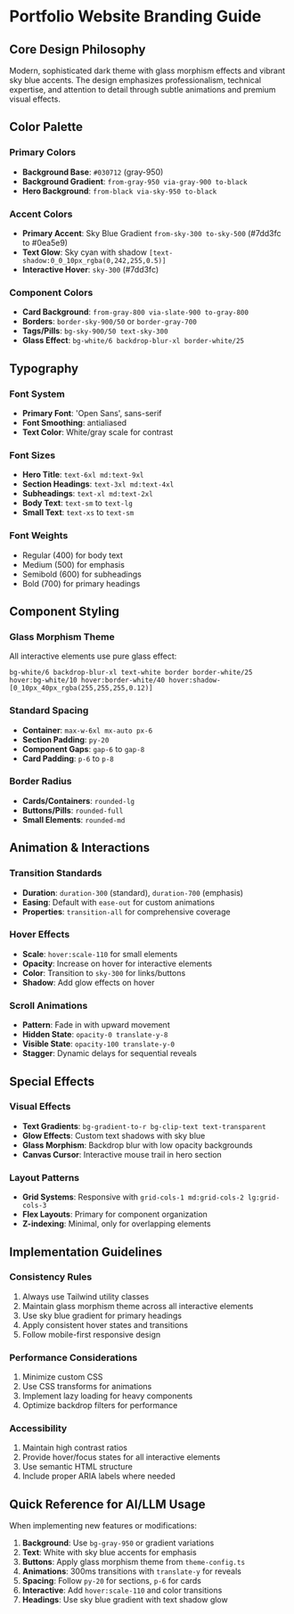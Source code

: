 # Portfolio Website Branding Guide

## Core Design Philosophy
Modern, sophisticated dark theme with glass morphism effects and vibrant sky blue accents. The design emphasizes professionalism, technical expertise, and attention to detail through subtle animations and premium visual effects.

## Color Palette

### Primary Colors
- **Background Base**: `#030712` (gray-950)
- **Background Gradient**: `from-gray-950 via-gray-900 to-black`
- **Hero Background**: `from-black via-sky-950 to-black`

### Accent Colors
- **Primary Accent**: Sky Blue Gradient `from-sky-300 to-sky-500` (#7dd3fc to #0ea5e9)
- **Text Glow**: Sky cyan with shadow `[text-shadow:0_0_10px_rgba(0,242,255,0.5)]`
- **Interactive Hover**: `sky-300` (#7dd3fc)

### Component Colors
- **Card Background**: `from-gray-800 via-slate-900 to-gray-800`
- **Borders**: `border-sky-900/50` or `border-gray-700`
- **Tags/Pills**: `bg-sky-900/50 text-sky-300`
- **Glass Effect**: `bg-white/6 backdrop-blur-xl border-white/25`

## Typography

### Font System
- **Primary Font**: 'Open Sans', sans-serif
- **Font Smoothing**: antialiased
- **Text Color**: White/gray scale for contrast

### Font Sizes
- **Hero Title**: `text-6xl md:text-9xl`
- **Section Headings**: `text-3xl md:text-4xl`
- **Subheadings**: `text-xl md:text-2xl`
- **Body Text**: `text-sm` to `text-lg`
- **Small Text**: `text-xs` to `text-sm`

### Font Weights
- Regular (400) for body text
- Medium (500) for emphasis
- Semibold (600) for subheadings
- Bold (700) for primary headings

## Component Styling

### Glass Morphism Theme
All interactive elements use pure glass effect:
```
bg-white/6 backdrop-blur-xl text-white border border-white/25 
hover:bg-white/10 hover:border-white/40 hover:shadow-[0_10px_40px_rgba(255,255,255,0.12)]
```

### Standard Spacing
- **Container**: `max-w-6xl mx-auto px-6`
- **Section Padding**: `py-20`
- **Component Gaps**: `gap-6` to `gap-8`
- **Card Padding**: `p-6` to `p-8`

### Border Radius
- **Cards/Containers**: `rounded-lg`
- **Buttons/Pills**: `rounded-full`
- **Small Elements**: `rounded-md`

## Animation & Interactions

### Transition Standards
- **Duration**: `duration-300` (standard), `duration-700` (emphasis)
- **Easing**: Default with `ease-out` for custom animations
- **Properties**: `transition-all` for comprehensive coverage

### Hover Effects
- **Scale**: `hover:scale-110` for small elements
- **Opacity**: Increase on hover for interactive elements
- **Color**: Transition to `sky-300` for links/buttons
- **Shadow**: Add glow effects on hover

### Scroll Animations
- **Pattern**: Fade in with upward movement
- **Hidden State**: `opacity-0 translate-y-8`
- **Visible State**: `opacity-100 translate-y-0`
- **Stagger**: Dynamic delays for sequential reveals

## Special Effects

### Visual Effects
- **Text Gradients**: `bg-gradient-to-r bg-clip-text text-transparent`
- **Glow Effects**: Custom text shadows with sky blue
- **Glass Morphism**: Backdrop blur with low opacity backgrounds
- **Canvas Cursor**: Interactive mouse trail in hero section

### Layout Patterns
- **Grid Systems**: Responsive with `grid-cols-1 md:grid-cols-2 lg:grid-cols-3`
- **Flex Layouts**: Primary for component organization
- **Z-indexing**: Minimal, only for overlapping elements

## Implementation Guidelines

### Consistency Rules
1. Always use Tailwind utility classes
2. Maintain glass morphism theme across all interactive elements
3. Use sky blue gradient for primary headings
4. Apply consistent hover states and transitions
5. Follow mobile-first responsive design

### Performance Considerations
1. Minimize custom CSS
2. Use CSS transforms for animations
3. Implement lazy loading for heavy components
4. Optimize backdrop filters for performance

### Accessibility
1. Maintain high contrast ratios
2. Provide hover/focus states for all interactive elements
3. Use semantic HTML structure
4. Include proper ARIA labels where needed

## Quick Reference for AI/LLM Usage

When implementing new features or modifications:
1. **Background**: Use `bg-gray-950` or gradient variations
2. **Text**: White with sky blue accents for emphasis
3. **Buttons**: Apply glass morphism theme from `theme-config.ts`
4. **Animations**: 300ms transitions with `translate-y` for reveals
5. **Spacing**: Follow `py-20` for sections, `p-6` for cards
6. **Interactive**: Add `hover:scale-110` and color transitions
7. **Headings**: Use sky blue gradient with text shadow glow